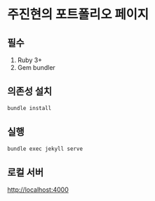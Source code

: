 # 주진현의 포트폴리오 페이지

## 필수

1. Ruby 3+
2. Gem bundler

## 의존성 설치

```bash
bundle install
```

## 실행

```bash
bundle exec jekyll serve
```

## 로컬 서버

[http://localhost:4000](http://localhost:4000)
